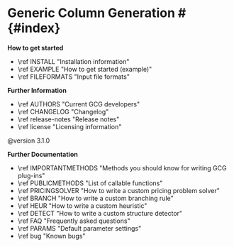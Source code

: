 # Generic Column Generation # {#index}

**How to get started**
- \ref INSTALL      "Installation information"
- \ref EXAMPLE      "How to get started (example)"
- \ref FILEFORMATS  "Input file formats"

**Further Information**
- \ref AUTHORS       "Current GCG developers"
- \ref CHANGELOG     "Changelog"
- \ref release-notes "Release notes"
- \ref license       "Licensing information"

@version  3.1.0

**Further Documentation**
- \ref IMPORTANTMETHODS "Methods you should know for writing GCG plug-ins"
- \ref PUBLICMETHODS "List of callable functions"
- \ref PRICINGSOLVER "How to write a custom pricing problem solver"
- \ref BRANCH "How to write a custom branching rule"
- \ref HEUR "How to write a custom heuristic"
- \ref DETECT "How to write a custom structure detector"
- \ref FAQ "Frequently asked questions"
- \ref PARAMS "Default parameter settings"
- \ref bug "Known bugs"
